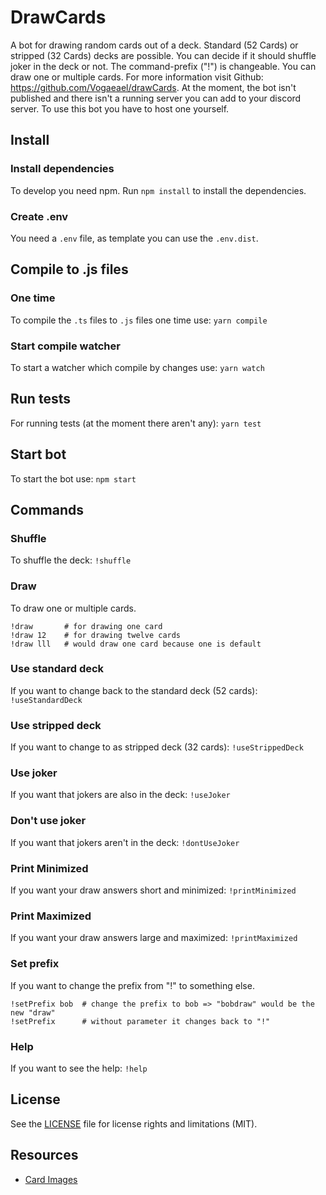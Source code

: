 # DrawCards
A bot for drawing random cards out of a deck. Standard (52 Cards) or stripped (32 Cards) decks are possible. You can decide if
 it should shuffle joker in the deck or not. The command-prefix ("!") is changeable. You can draw one or multiple cards. For
 more information visit Github: https://github.com/Vogaeael/drawCards.
At the moment, the bot isn't published and there isn't a running server you can add to your discord server. To use this bot you
 have to host one yourself.

## Install
### Install dependencies
To develop you need npm. Run `npm install` to install the dependencies.

### Create .env
You need a `.env` file, as template you can use the `.env.dist`.

## Compile to .js files
### One time
To compile the `.ts` files to `.js` files one time use:
`yarn compile`

### Start compile watcher
To start a watcher which compile by changes use:
`yarn watch`

## Run tests
For running tests (at the moment there aren't any):
`yarn test`

## Start bot
To start the bot use:
`npm start`

## Commands

### Shuffle
To shuffle the deck:
`!shuffle`

### Draw
To draw one or multiple cards.
```shell script
!draw       # for drawing one card
!draw 12    # for drawing twelve cards
!draw lll   # would draw one card because one is default
```

### Use standard deck
If you want to change back to the standard deck (52 cards):
`!useStandardDeck`

### Use stripped deck
If you want to change to as stripped deck (32 cards):
`!useStrippedDeck`

### Use joker
If you want that jokers are also in the deck:
`!useJoker`

### Don't use joker
If you want that jokers aren't in the deck:
`!dontUseJoker`

### Print Minimized
If you want your draw answers short and minimized:
`!printMinimized`

### Print Maximized
If you want your draw answers large and maximized:
`!printMaximized`

### Set prefix
If you want to change the prefix from "!" to something else.
```shell script
!setPrefix bob  # change the prefix to bob => "bobdraw" would be the new "draw"
!setPrefix      # without parameter it changes back to "!"
```

### Help
If you want to see the help:
`!help`

## License
See the [LICENSE](LICENSE.md) file for license rights and limitations (MIT).

## Resources
* [Card Images](http://acbl.mybigcommerce.com/52-playing-cards/)
